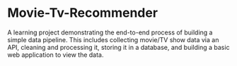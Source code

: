# Movie-Tv-Recommender
A learning project demonstrating the end-to-end process of building a simple data pipeline. This includes collecting movie/TV show data via an API, cleaning and processing it, storing it in a database, and building a basic web application to view the data.
